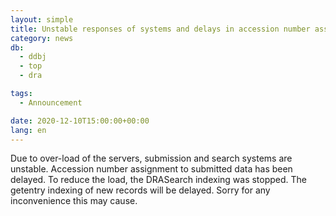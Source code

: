```yaml
---
layout: simple
title: Unstable responses of systems and delays in accession number assignment
category: news
db:
  - ddbj
  - top
  - dra

tags:
  - Announcement

date: 2020-12-10T15:00:00+00:00
lang: en
---
```


<p>Due to over-load of the servers, submission and search systems are unstable. Accession number assignment to submitted data has been delayed. To reduce the load, the DRASearch indexing was stopped. The getentry indexing of new records will be delayed. Sorry for any inconvenience this may cause.</p>
